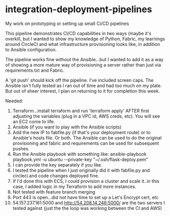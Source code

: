 # integration-deployment-pipelines
My work on prototyping or setting up small Ci/CD pipelines


This pipeline demonstrates CI/CD capabilities in two ways (maybe it's overkill, but I wanted to show my knowledge of Python, Fabric, my learnings around CircleCI and what infrastructure provisioning
looks like, in addition to Ansible configuration.

The pipeline works fine without the Ansible...but I wanted to add it as a way of showing a more mature way of provisioning a server rather than just via requirements.txt and Fabric.

A 'git push' should kick off the pipeline.  I've included screen caps.  The Ansible isn't fully tested as I ran out of time and had too much on my plate.  But out of sheer interest, I plan on
returning to it for completion this week.

Needed:

1) Terraform...install terraform and run 'terraform apply' AFTER first adjusting the variables (plug in a VPC id, AWS creds, etc).  You will see an EC2 come to life.
2) Ansible (if you want to play with the Ansible scripts)
3) Add the new IP to fabfile.py (if that's your deployment route) or to Ansible's hosts file.  Or both.  The Ansible can be used to do the original provisioning
and fabric and requirements can be used for subsequent pushes.
4) Run the Ansible playbook with something like:
        ansible-playbook playbook.yml -u ubuntu --private-key "~/.ssh/flask-deploy.pem"
5) I can provide the key separately if you like.
6) I tested the pipeline when I just originally did it with fabfile.py and circleci and code changes deployed fine.
7) If I'd done this with ECS, I could provision a cluster and scale it..in this case, I added logic in my Terraform to add more instances.
8) Not tested with feature branch merging
9) Port 443 is open...did not have time to set up a Let's Encrypt cert, etc
10) 54.157.237.161:5000 and http://54.208.14.246:5000/ are the two servers I tested against (just the the loop was working between the CI and AWS)


